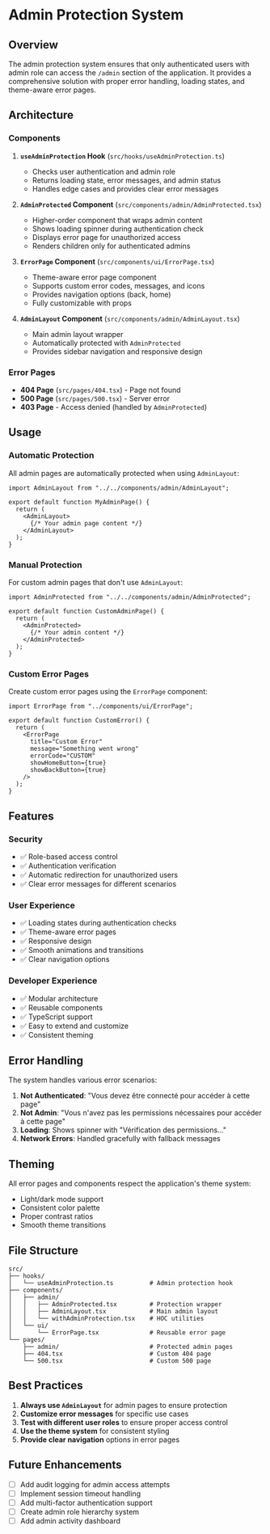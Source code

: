 # Admin Protection System

## Overview

The admin protection system ensures that only authenticated users with admin role can access the `/admin` section of the application. It provides a comprehensive solution with proper error handling, loading states, and theme-aware error pages.

## Architecture

### Components

1. **`useAdminProtection` Hook** (`src/hooks/useAdminProtection.ts`)

   - Checks user authentication and admin role
   - Returns loading state, error messages, and admin status
   - Handles edge cases and provides clear error messages

2. **`AdminProtected` Component** (`src/components/admin/AdminProtected.tsx`)

   - Higher-order component that wraps admin content
   - Shows loading spinner during authentication check
   - Displays error page for unauthorized access
   - Renders children only for authenticated admins

3. **`ErrorPage` Component** (`src/components/ui/ErrorPage.tsx`)

   - Theme-aware error page component
   - Supports custom error codes, messages, and icons
   - Provides navigation options (back, home)
   - Fully customizable with props

4. **`AdminLayout` Component** (`src/components/admin/AdminLayout.tsx`)
   - Main admin layout wrapper
   - Automatically protected with `AdminProtected`
   - Provides sidebar navigation and responsive design

### Error Pages

- **404 Page** (`src/pages/404.tsx`) - Page not found
- **500 Page** (`src/pages/500.tsx`) - Server error
- **403 Page** - Access denied (handled by `AdminProtected`)

## Usage

### Automatic Protection

All admin pages are automatically protected when using `AdminLayout`:

```tsx
import AdminLayout from "../../components/admin/AdminLayout";

export default function MyAdminPage() {
  return (
    <AdminLayout>
      {/* Your admin page content */}
    </AdminLayout>
  );
}
```

### Manual Protection

For custom admin pages that don't use `AdminLayout`:

```tsx
import AdminProtected from "../../components/admin/AdminProtected";

export default function CustomAdminPage() {
  return (
    <AdminProtected>
      {/* Your admin content */}
    </AdminProtected>
  );
}
```

### Custom Error Pages

Create custom error pages using the `ErrorPage` component:

```tsx
import ErrorPage from "../components/ui/ErrorPage";

export default function CustomError() {
  return (
    <ErrorPage
      title="Custom Error"
      message="Something went wrong"
      errorCode="CUSTOM"
      showHomeButton={true}
      showBackButton={true}
    />
  );
}
```

## Features

### Security

- ✅ Role-based access control
- ✅ Authentication verification
- ✅ Automatic redirection for unauthorized users
- ✅ Clear error messages for different scenarios

### User Experience

- ✅ Loading states during authentication checks
- ✅ Theme-aware error pages
- ✅ Responsive design
- ✅ Smooth animations and transitions
- ✅ Clear navigation options

### Developer Experience

- ✅ Modular architecture
- ✅ Reusable components
- ✅ TypeScript support
- ✅ Easy to extend and customize
- ✅ Consistent theming

## Error Handling

The system handles various error scenarios:

1. **Not Authenticated**: "Vous devez être connecté pour accéder à cette page"
2. **Not Admin**: "Vous n'avez pas les permissions nécessaires pour accéder à cette page"
3. **Loading**: Shows spinner with "Vérification des permissions..."
4. **Network Errors**: Handled gracefully with fallback messages

## Theming

All error pages and components respect the application's theme system:

- Light/dark mode support
- Consistent color palette
- Proper contrast ratios
- Smooth theme transitions

## File Structure

```
src/
├── hooks/
│   └── useAdminProtection.ts          # Admin protection hook
├── components/
│   ├── admin/
│   │   ├── AdminProtected.tsx         # Protection wrapper
│   │   ├── AdminLayout.tsx            # Main admin layout
│   │   └── withAdminProtection.tsx    # HOC utilities
│   └── ui/
│       └── ErrorPage.tsx              # Reusable error page
└── pages/
    ├── admin/                         # Protected admin pages
    ├── 404.tsx                        # Custom 404 page
    └── 500.tsx                        # Custom 500 page
```

## Best Practices

1. **Always use `AdminLayout`** for admin pages to ensure protection
2. **Customize error messages** for specific use cases
3. **Test with different user roles** to ensure proper access control
4. **Use the theme system** for consistent styling
5. **Provide clear navigation** options in error pages

## Future Enhancements

- [ ] Add audit logging for admin access attempts
- [ ] Implement session timeout handling
- [ ] Add multi-factor authentication support
- [ ] Create admin role hierarchy system
- [ ] Add admin activity dashboard

